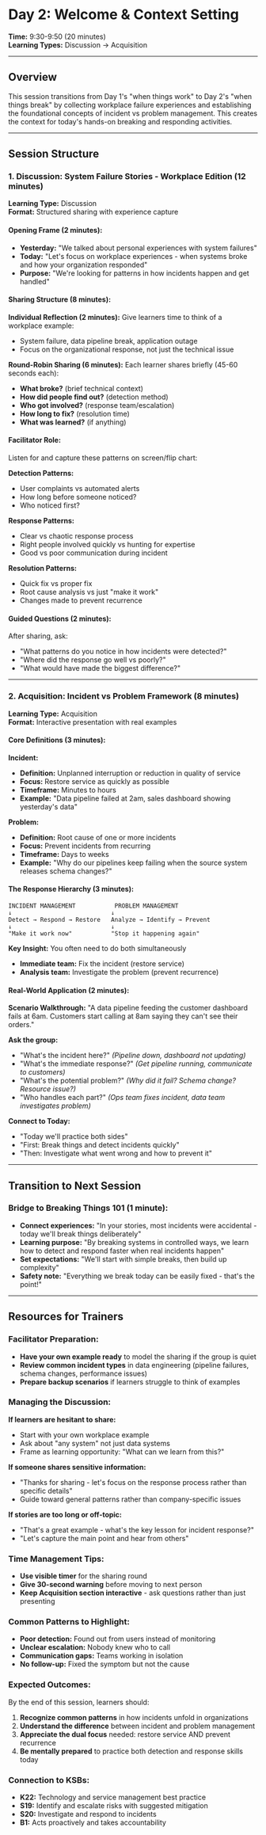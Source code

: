 # Day 2: Welcome & Context Setting
**Time:** 9:30-9:50 (20 minutes)  
**Learning Types:** Discussion → Acquisition

---

## Overview
This session transitions from Day 1's "when things work" to Day 2's "when things break" by collecting workplace failure experiences and establishing the foundational concepts of incident vs problem management. This creates the context for today's hands-on breaking and responding activities.

---

## Session Structure

### 1. Discussion: System Failure Stories - Workplace Edition (12 minutes)
**Learning Type:** Discussion  
**Format:** Structured sharing with experience capture

#### Opening Frame (2 minutes):
- **Yesterday:** "We talked about personal experiences with system failures"
- **Today:** "Let's focus on workplace experiences - when systems broke and how your organization responded"
- **Purpose:** "We're looking for patterns in how incidents happen and get handled"

#### Sharing Structure (8 minutes):
**Individual Reflection (2 minutes):**
Give learners time to think of a workplace example:
- System failure, data pipeline break, application outage
- Focus on the organizational response, not just the technical issue

**Round-Robin Sharing (6 minutes):**
Each learner shares briefly (45-60 seconds each):
- **What broke?** (brief technical context)
- **How did people find out?** (detection method)
- **Who got involved?** (response team/escalation)
- **How long to fix?** (resolution time)
- **What was learned?** (if anything)

#### Facilitator Role:
Listen for and capture these patterns on screen/flip chart:

**Detection Patterns:**
- User complaints vs automated alerts
- How long before someone noticed?
- Who noticed first?

**Response Patterns:**
- Clear vs chaotic response process
- Right people involved quickly vs hunting for expertise
- Good vs poor communication during incident

**Resolution Patterns:**
- Quick fix vs proper fix
- Root cause analysis vs just "make it work"
- Changes made to prevent recurrence

#### Guided Questions (2 minutes):
After sharing, ask:
- "What patterns do you notice in how incidents were detected?"
- "Where did the response go well vs poorly?"
- "What would have made the biggest difference?"

---

### 2. Acquisition: Incident vs Problem Framework (8 minutes)
**Learning Type:** Acquisition  
**Format:** Interactive presentation with real examples

#### Core Definitions (3 minutes):

**Incident:**
- **Definition:** Unplanned interruption or reduction in quality of service
- **Focus:** Restore service as quickly as possible
- **Timeframe:** Minutes to hours
- **Example:** "Data pipeline failed at 2am, sales dashboard showing yesterday's data"

**Problem:**
- **Definition:** Root cause of one or more incidents
- **Focus:** Prevent incidents from recurring
- **Timeframe:** Days to weeks
- **Example:** "Why do our pipelines keep failing when the source system releases schema changes?"

#### The Response Hierarchy (3 minutes):

```
INCIDENT MANAGEMENT           PROBLEM MANAGEMENT
↓                            ↓
Detect → Respond → Restore   Analyze → Identify → Prevent
↓                            ↓
"Make it work now"           "Stop it happening again"
```

**Key Insight:** You often need to do both simultaneously
- **Immediate team:** Fix the incident (restore service)
- **Analysis team:** Investigate the problem (prevent recurrence)

#### Real-World Application (2 minutes):

**Scenario Walkthrough:**
"A data pipeline feeding the customer dashboard fails at 6am. Customers start calling at 8am saying they can't see their orders."

**Ask the group:**
- "What's the incident here?" *(Pipeline down, dashboard not updating)*
- "What's the immediate response?" *(Get pipeline running, communicate to customers)*
- "What's the potential problem?" *(Why did it fail? Schema change? Resource issue?)*
- "Who handles each part?" *(Ops team fixes incident, data team investigates problem)*

**Connect to Today:**
- "Today we'll practice both sides"
- "First: Break things and detect incidents quickly"
- "Then: Investigate what went wrong and how to prevent it"

---

## Transition to Next Session

### Bridge to Breaking Things 101 (1 minute):
- **Connect experiences:** "In your stories, most incidents were accidental - today we'll break things deliberately"
- **Learning purpose:** "By breaking systems in controlled ways, we learn how to detect and respond faster when real incidents happen"
- **Set expectations:** "We'll start with simple breaks, then build up complexity"
- **Safety note:** "Everything we break today can be easily fixed - that's the point!"

---

## Resources for Trainers

### Facilitator Preparation:
- **Have your own example ready** to model the sharing if the group is quiet
- **Review common incident types** in data engineering (pipeline failures, schema changes, performance issues)
- **Prepare backup scenarios** if learners struggle to think of examples

### Managing the Discussion:

**If learners are hesitant to share:**
- Start with your own workplace example
- Ask about "any system" not just data systems
- Frame as learning opportunity: "What can we learn from this?"

**If someone shares sensitive information:**
- "Thanks for sharing - let's focus on the response process rather than specific details"
- Guide toward general patterns rather than company-specific issues

**If stories are too long or off-topic:**
- "That's a great example - what's the key lesson for incident response?"
- "Let's capture the main point and hear from others"

### Time Management Tips:
- **Use visible timer** for the sharing round
- **Give 30-second warning** before moving to next person
- **Keep Acquisition section interactive** - ask questions rather than just presenting

### Common Patterns to Highlight:
- **Poor detection:** Found out from users instead of monitoring
- **Unclear escalation:** Nobody knew who to call
- **Communication gaps:** Teams working in isolation
- **No follow-up:** Fixed the symptom but not the cause

### Expected Outcomes:
By the end of this session, learners should:
1. **Recognize common patterns** in how incidents unfold in organizations
2. **Understand the difference** between incident and problem management
3. **Appreciate the dual focus** needed: restore service AND prevent recurrence
4. **Be mentally prepared** to practice both detection and response skills today

### Connection to KSBs:
- **K22:** Technology and service management best practice
- **S19:** Identify and escalate risks with suggested mitigation
- **S20:** Investigate and respond to incidents
- **B1:** Acts proactively and takes accountability